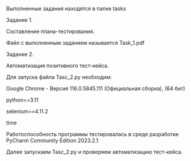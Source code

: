 Выполненные задания находятся в папке tasks

Задание 1.

Составление плана-тестирования.

Файл с выполненным заданием называется Task_1.pdf

Задание 2.

Автоматизация позитивного тест-кейса.

Для запуска файла Tasc_2.py необходим:

Google Chrome - Версия 116.0.5845.111 (Официальная сборка), (64 бит)

python==3.11 

selenium==4.11.2

time

Работоспособность программы тестировалась в среде разработке PyCharm Community Edition 2023.2.1

Далее запускаем Tasc_2.py и проверяем автоматизацию тест-кейса.
